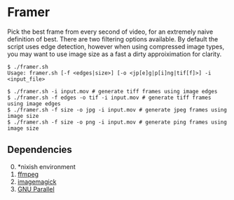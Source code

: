 # Framer

Pick the best frame from every second of video, for an extremely naive definition of best. There are two filtering options available. By default the script uses edge detection, however when using compressed image types, you may want to use image size as a fast a dirty approiximation for clarity.

```
$ ./framer.sh
Usage: framer.sh [-f <edges|size>] [-o <jp[e]g|p[i]ng|tif[f]>] -i <input_file>

$ ./framer.sh -i input.mov # generate tiff frames using image edges
$ ./framer.sh -f edges -o tif -i input.mov # generate tiff frames using image edges
$ ./framer.sh -f size -o jpg -i input.mov # generate jpeg frames using image size
$ ./framer.sh -f size -o png -i input.mov # generate ping frames using image size
```

## Dependencies
0. *nixish environment
1. [ffmpeg](https://ffmpeg.org)
2. [imagemagick](https://www.imagemagick.org)
3. [GNU Parallel](https://www.gnu.org/software/parallel/)
